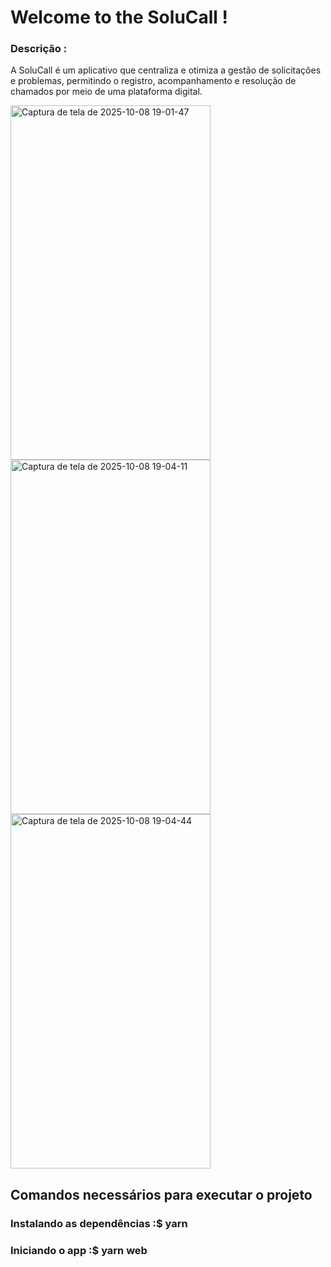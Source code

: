 # Welcome to the SoluCall !

### Descrição : 
A SoluCall é um aplicativo que centraliza e otimiza a gestão de solicitações e problemas, permitindo o registro, acompanhamento e resolução de chamados por meio de uma plataforma digital.


<img width="320" height="567" alt="Captura de tela de 2025-10-08 19-01-47" src="https://github.com/user-attachments/assets/17a5dcfb-e54b-4804-944e-f472c561c276" />

<img width="320" height="567" alt="Captura de tela de 2025-10-08 19-04-11" src="https://github.com/user-attachments/assets/f94a1889-c8a6-41f5-8dad-f8da2a0cb576" />


<img width="320" height="567" alt="Captura de tela de 2025-10-08 19-04-44" src="https://github.com/user-attachments/assets/e1e551af-13ba-4c5a-be07-11ed8780bc87" />

## Comandos necessários para executar o projeto
### Instalando as dependências :$ yarn

### Iniciando o app :$ yarn web


